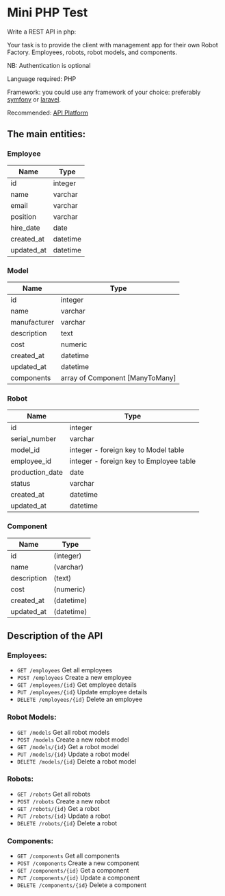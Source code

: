# Mini PHP Test

Write a REST API in php:

Your task is to provide the client with management app for their own Robot Factory. Employees, robots, robot models, and components.

NB: Authentication is optional

Language required: PHP

Framework: you could use any framework of your choice: preferably [symfony](https://symfony.com/) or [laravel](https://laravel.com/).

Recommended: [API Platform](https://api-platform.com/)

## The main entities:

### Employee
| Name       | Type     |
|------------|----------|
| id         | integer  |
| name       | varchar  |
| email      | varchar  |
| position   | varchar  |
| hire_date  | date     |
| created_at | datetime |
| updated_at | datetime |

### Model

| Name         | Type                            |
|--------------|---------------------------------|
| id           | integer                         |
| name         | varchar                         |
| manufacturer | varchar                         |
| description  | text                            |
| cost         | numeric                         |
| created_at   | datetime                        |
| updated_at   | datetime                        |
| components   | array of Component [ManyToMany] |

### Robot

| Name            | Type                                    |
|-----------------|-----------------------------------------|
| id              | integer                                 |
| serial_number   | varchar                                 |
| model_id        | integer - foreign key to Model table    |
| employee_id     | integer - foreign key to Employee table |
| production_date | date                                    |
| status          | varchar                                 |
| created_at      | datetime                                |
| updated_at      | datetime                                |

### Component

| Name        | Type       |
|-------------|------------|
| id          | (integer)  |
| name        | (varchar)  |
| description | (text)     |
| cost        | (numeric)  |
| created_at  | (datetime) |
| updated_at  | (datetime) |

## Description of the API

### Employees:

- `GET /employees` Get all employees
- `POST /employees` Create a new employee
- `GET /employees/{id}` Get employee details
- `PUT /employees/{id}` Update employee details
- `DELETE /employees/{id}` Delete an employee

### Robot Models:

- `GET /models` Get all robot models
- `POST /models` Create a new robot model
- `GET /models/{id}` Get a robot model
- `PUT /models/{id}` Update a robot model
- `DELETE /models/{id}` Delete a robot model

### Robots:

- `GET /robots` Get all robots
- `POST /robots` Create a new robot
- `GET /robots/{id}` Get a robot 
- `PUT /robots/{id}` Update a robot
- `DELETE /robots/{id}` Delete a robot

### Components:

- `GET /components` Get all components
- `POST /components` Create a new component
- `GET /components/{id}` Get a component
- `PUT /components/{id}` Update a component
- `DELETE /components/{id}` Delete a component
